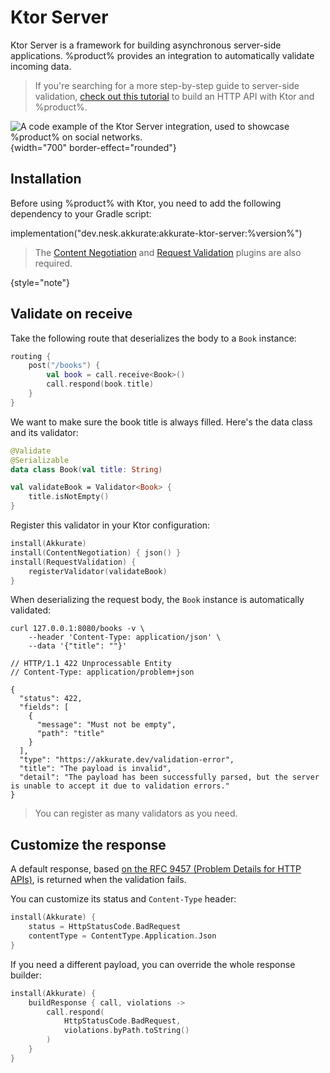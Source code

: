 # Ktor Server

Ktor Server is a framework for building asynchronous server-side applications. %product% provides an integration to
automatically validate incoming data.

> If you're searching for a more step-by-step guide to server-side
> validation, [check out this tutorial](ktor-validation-tutorial.md) to build an HTTP
> API with Ktor and %product%.

![A code example of the Ktor Server integration, used to showcase %product% on social networks.](social-ktor-server.png)
{width="700" border-effect="rounded"}

## Installation

[//]: # (@formatter:off)
[//]: # (> You can build a new Ktor project preconfigured with)
[//]: # (> %product% [via start.ktor.io]&#40;https://start.ktor.io/p/akkurate&#41;)
[//]: # (@formatter:on)

Before using %product% with Ktor, you need to add the following dependency to your Gradle script:

<snippet id="install-akkurate">

<procedure title="Add the %product% plugin for Ktor">

<code-block lang="kotlin">
implementation("dev.nesk.akkurate:akkurate-ktor-server:%version%")
</code-block>

</procedure>

> The [Content Negotiation](https://ktor.io/docs/server-serialization.html)
> and [Request Validation](https://ktor.io/docs/server-request-validation.html) plugins are also required.

{style="note"}

</snippet>

## Validate on receive

Take the following route that deserializes the body to a `Book` instance:

```kotlin
routing {
    post("/books") {
        val book = call.receive<Book>()
        call.respond(book.title)
    }
}
```

We want to make sure the book title is always filled. Here's the data class and its validator:

```kotlin
@Validate
@Serializable
data class Book(val title: String)

val validateBook = Validator<Book> {
    title.isNotEmpty()
}
```

Register this validator in your Ktor configuration:

```kotlin
install(Akkurate)
install(ContentNegotiation) { json() }
install(RequestValidation) {
    registerValidator(validateBook)
}
```

When deserializing the request body, the `Book` instance is automatically validated:

<compare type="top-bottom" first-title="cURL request" second-title="Response">

```shell
curl 127.0.0.1:8080/books -v \
    --header 'Content-Type: application/json' \
    --data '{"title": ""}'
```

```json5
// HTTP/1.1 422 Unprocessable Entity
// Content-Type: application/problem+json

{
  "status": 422,
  "fields": [
    {
      "message": "Must not be empty",
      "path": "title"
    }
  ],
  "type": "https://akkurate.dev/validation-error",
  "title": "The payload is invalid",
  "detail": "The payload has been successfully parsed, but the server is unable to accept it due to validation errors."
}
```

</compare>

> You can register as many validators as you need.

## Customize the response

A default response,
based [on the RFC 9457 (Problem Details for HTTP APIs)](https://www.rfc-editor.org/rfc/rfc9457.html), is returned when
the validation fails.

You can customize its status and `Content-Type` header:

```kotlin
install(Akkurate) {
    status = HttpStatusCode.BadRequest
    contentType = ContentType.Application.Json
}
```

If you need a different payload, you can override the whole response builder:

```kotlin
install(Akkurate) {
    buildResponse { call, violations ->
        call.respond(
            HttpStatusCode.BadRequest,
            violations.byPath.toString()
        )
    }
}
```

<seealso style="cards">
  <category ref="related">
    <a href="ktor-validation-tutorial.md" />
    <a href="ktor-client-integration.md" />
  </category>
</seealso>
